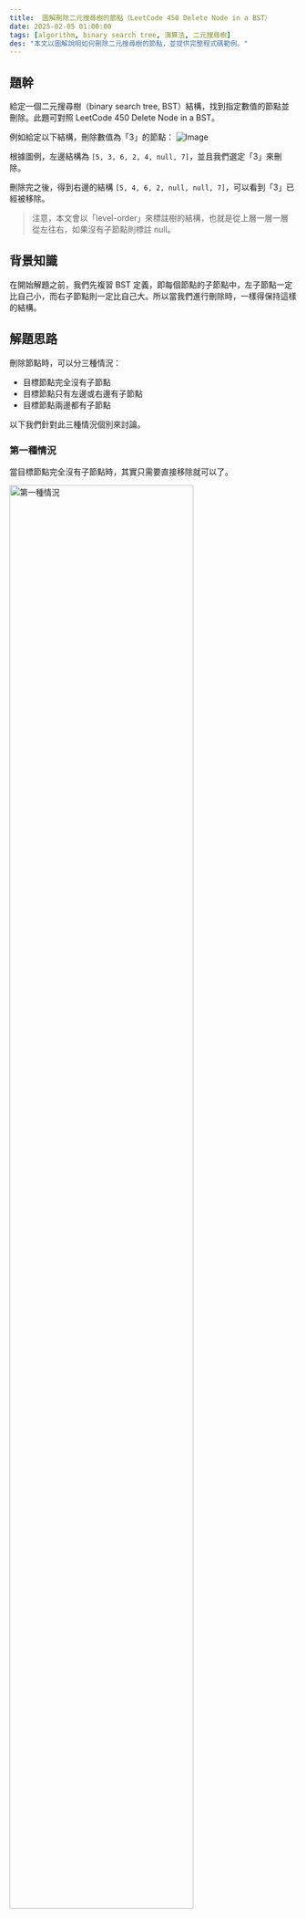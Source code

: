 ```yaml
---
title:  圖解刪除二元搜尋樹的節點（LeetCode 450 Delete Node in a BST）
date: 2025-02-05 01:00:00
tags: [algorithm, binary search tree, 演算法, 二元搜尋樹]
des: "本文以圖解說明如何刪除二元搜尋樹的節點，並提供完整程式碼範例。"
---
```


## 題幹

給定一個二元搜尋樹（binary search tree, BST）結構，找到指定數值的節點並刪除。此題可對照 LeetCode 450 Delete Node in a BST。

例如給定以下結構，刪除數值為「3」的節點：
![Image](https://github.com/user-attachments/assets/d6a7afce-c772-41b0-a651-76b3fa4649cf)

根據圖例，左邊結構為 `[5, 3, 6, 2, 4, null, 7]`，並且我們選定「3」來刪除。

刪除完之後，得到右邊的結構 `[5, 4, 6, 2, null, null, 7]`，可以看到「3」已經被移除。

> 注意，本文會以「level-order」來標註樹的結構，也就是從上層一層一層從左往右，如果沒有子節點則標註 null。

## 背景知識

在開始解題之前，我們先複習 BST 定義，即每個節點的子節點中，左子節點一定比自己小，而右子節點則一定比自己大。所以當我們進行刪除時，一樣得保持這樣的結構。

## 解題思路

刪除節點時，可以分三種情況：

- 目標節點完全沒有子節點
- 目標節點只有左邊或右邊有子節點
- 目標節點兩邊都有子節點

以下我們針對此三種情況個別來討論。

### 第一種情況

當目標節點完全沒有子節點時，其實只需要直接移除就可以了。

<img width="80%" alt="第一種情況" src="https://github.com/user-attachments/assets/2d79c090-b1f5-4877-9a2f-afb939ebc29a" />

Input： `[5, 2, 8, 1, 3]`, target = 8
Output： `[5, 2, null, null, 1, 3]`

### 第二種情況

當目標節點只有左邊或右邊有子節點時，我們將目標節點刪除，並把它的左邊或右邊子節點直接往上接。

<img width="80%" alt="第二種情況" src="https://github.com/user-attachments/assets/a0a803ef-74cc-45c3-a07a-731e832542d8" />

Input： `[5, 2, 8, 1, 3, null, 10]`, target = 8
Output： `[5, 2, 10, 1, 3]`

### 第三種情況

最後一種情況，目標節點兩邊都有子節點，也是最棘手的部分，因為根據 BST 定義，我們刪除節點後必須保持樹的平衡，所以被刪除的節點的位置，有可能會從左邊的子樹中遞補，也有可能從右邊子樹中遞補，兩種都是合法的作法。

#### 從左邊遞補

從左邊遞補時，取當前節點左子樹中最大的值來頂替，根據 BST 定義，就是不斷地往左子樹中找最右邊的節點。

在下圖範例中，左子樹為 `[2, 1, 3]`，取最右邊的「3」來頂替。

<img width="100%" alt="第三種情況-1" src="https://github.com/user-attachments/assets/94e6ec25-0e06-45ee-b470-f6b77b3808f6" />

Input： `[5, 2, 8, 1, 3, 6, 10]`, target = 5
Output： `[3, 2, 8, 1, null, 6, 10]`

#### 從右邊遞補

從右邊遞補時，取當前節點右子樹中最小的值來頂替，根據 BST 定義，就是不斷地往右子樹中找最左邊的節點。

在下圖範例中，右子樹為 `[8, 6, 10]`，取最左邊的「6」來頂替。

<img width="100%" alt="第三種情況-2" src="https://github.com/user-attachments/assets/ca72b984-a132-4062-8021-898efd772e9a" />

Input： `[5, 2, 8, 1, 3, 6, 10]`, target = 5
Output： `[6, 2, 8, 1, 3, null, 10]`

## 程式碼範例

```cpp
TreeNode *deleteNode(TreeNode *root, int key) {
    // 空的樹，或是末端
    if (!root) {
        return nullptr;
    }

    // 當前節點的值大於 key，往左子樹找
    if (root->val > key) {
        root->left = deleteNode(root->left, key);
    }
    // 當前節點的值小於 key，往右子樹找
    else if (root->val < key) {
        root->right = deleteNode(root->right, key);
    } else if (root->val < key) {
        root->right = deleteNode(root->right, key);
    }
    // 當前節點的值等於 key
    else {
        // 第一種情況，直接刪掉
        if (!root->left && !root->right) {
            return nullptr;
        }
        // 第二種情況，左子樹為空，右子樹不為空，將右子樹接上來
        if (!root->left && root->right) {
            return root->right;
        }
        // 第二種情況，右子樹為空，左子樹不為空，將左子樹接上來
        if (!root->right && root->left) {
            return root->left;
        }

        // 第三種情況，左右子樹都不為空，找左子樹的最右邊節點，或是右子樹的最左邊節點
        // 以下示範找左子樹的最右邊節點
        TreeNode *current = root->left;
        TreeNode *localParent = root;
        while (current->right) {
            localParent = current;
            current = current->right;
        }

        // 此時 current 為左子樹的最右邊節點，localParent 為 current 的 parent
        // 將 current 的值複製到 root 上，並刪除 current
        root->val = current->val;

        // 由於 current 是最右邊節點，所以 current->right 一定是空
        // 只需將 current->left 接到 localParent
        if (localParent->left == current) { // current 是 localParent 的左子樹
            localParent->left = current->left;
        } else { // current 是 localParent 的右子樹
            localParent->right = current->left;
        }
    }

    return root;
}
```
